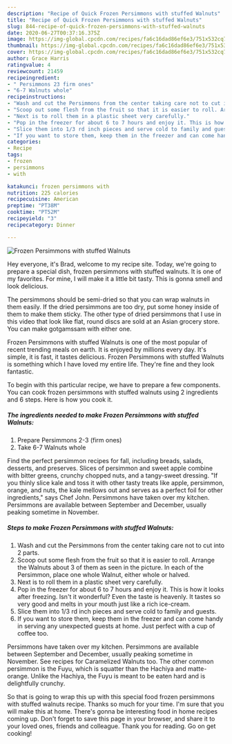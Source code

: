 ```yaml
---
description: "Recipe of Quick Frozen Persimmons with stuffed Walnuts"
title: "Recipe of Quick Frozen Persimmons with stuffed Walnuts"
slug: 844-recipe-of-quick-frozen-persimmons-with-stuffed-walnuts
date: 2020-06-27T00:37:16.375Z
image: https://img-global.cpcdn.com/recipes/fa6c16dad86ef6e3/751x532cq70/frozen-persimmons-with-stuffed-walnuts-recipe-main-photo.jpg
thumbnail: https://img-global.cpcdn.com/recipes/fa6c16dad86ef6e3/751x532cq70/frozen-persimmons-with-stuffed-walnuts-recipe-main-photo.jpg
cover: https://img-global.cpcdn.com/recipes/fa6c16dad86ef6e3/751x532cq70/frozen-persimmons-with-stuffed-walnuts-recipe-main-photo.jpg
author: Grace Harris
ratingvalue: 4
reviewcount: 21459
recipeingredient:
- " Persimmons 23 firm ones"
- "6-7 Walnuts whole"
recipeinstructions:
- "Wash and cut the Persimmons from the center taking care not to cut into 2 parts."
- "Scoop out some flesh from the fruit so that it is easier to roll. Arrange the Walnuts about 3 of them as seen in the picture. In each of the Persimmon, place one whole Walnut, either whole or halved."
- "Next is to roll them in a plastic sheet very carefully."
- "Pop in the freezer for about 6 to 7 hours and enjoy it. This is how it looks after freezing. Isn&#39;t it wonderful? Even the taste is heavenly. It tastes so very good and melts in your mouth just like a rich ice-cream."
- "Slice them into 1/3 rd inch pieces and serve cold to family and guests."
- "If you want to store them, keep them in the freezer and can come handy in serving any unexpected guests at home. Just perfect with a cup of coffee too."
categories:
- Recipe
tags:
- frozen
- persimmons
- with

katakunci: frozen persimmons with 
nutrition: 225 calories
recipecuisine: American
preptime: "PT38M"
cooktime: "PT52M"
recipeyield: "3"
recipecategory: Dinner

---
```



![Frozen Persimmons with stuffed Walnuts](https://img-global.cpcdn.com/recipes/fa6c16dad86ef6e3/751x532cq70/frozen-persimmons-with-stuffed-walnuts-recipe-main-photo.jpg)

Hey everyone, it's Brad, welcome to my recipe site. Today, we're going to prepare a special dish, frozen persimmons with stuffed walnuts. It is one of my favorites. For mine, I will make it a little bit tasty. This is gonna smell and look delicious.

The persimmons should be semi-dried so that you can wrap walnuts in them easily. If the dried persimmons are too dry, put some honey inside of them to make them sticky. The other type of dried persimmons that I use in this video that look like flat, round discs are sold at an Asian grocery store. You can make gotgamssam with either one.

Frozen Persimmons with stuffed Walnuts is one of the most popular of recent trending meals on earth. It is enjoyed by millions every day. It's simple, it is fast, it tastes delicious. Frozen Persimmons with stuffed Walnuts is something which I have loved my entire life. They're fine and they look fantastic.


To begin with this particular recipe, we have to prepare a few components. You can cook frozen persimmons with stuffed walnuts using 2 ingredients and 6 steps. Here is how you cook it.

<!--inarticleads1-->

##### The ingredients needed to make Frozen Persimmons with stuffed Walnuts:

1. Prepare  Persimmons 2-3 (firm ones)
1. Take 6-7 Walnuts whole


Find the perfect persimmon recipes for fall, including breads, salads, desserts, and preserves. Slices of persimmon and sweet apple combine with bitter greens, crunchy chopped nuts, and a tangy-sweet dressing. &#34;If you thinly slice kale and toss it with other tasty treats like apple, persimmon, orange, and nuts, the kale mellows out and serves as a perfect foil for other ingredients,&#34; says Chef John. Persimmons have taken over my kitchen. Persimmons are available between September and December, usually peaking sometime in November. 

<!--inarticleads2-->

##### Steps to make Frozen Persimmons with stuffed Walnuts:

1. Wash and cut the Persimmons from the center taking care not to cut into 2 parts.
1. Scoop out some flesh from the fruit so that it is easier to roll. Arrange the Walnuts about 3 of them as seen in the picture. In each of the Persimmon, place one whole Walnut, either whole or halved.
1. Next is to roll them in a plastic sheet very carefully.
1. Pop in the freezer for about 6 to 7 hours and enjoy it. This is how it looks after freezing. Isn&#39;t it wonderful? Even the taste is heavenly. It tastes so very good and melts in your mouth just like a rich ice-cream.
1. Slice them into 1/3 rd inch pieces and serve cold to family and guests.
1. If you want to store them, keep them in the freezer and can come handy in serving any unexpected guests at home. Just perfect with a cup of coffee too.


Persimmons have taken over my kitchen. Persimmons are available between September and December, usually peaking sometime in November. See recipes for Caramelized Walnuts too. The other common persimmon is the Fuyu, which is squatter than the Hachiya and matte-orange. Unlike the Hachiya, the Fuyu is meant to be eaten hard and is delightfully crunchy. 

So that is going to wrap this up with this special food frozen persimmons with stuffed walnuts recipe. Thanks so much for your time. I'm sure that you will make this at home. There's gonna be interesting food in home recipes coming up. Don't forget to save this page in your browser, and share it to your loved ones, friends and colleague. Thank you for reading. Go on get cooking!
